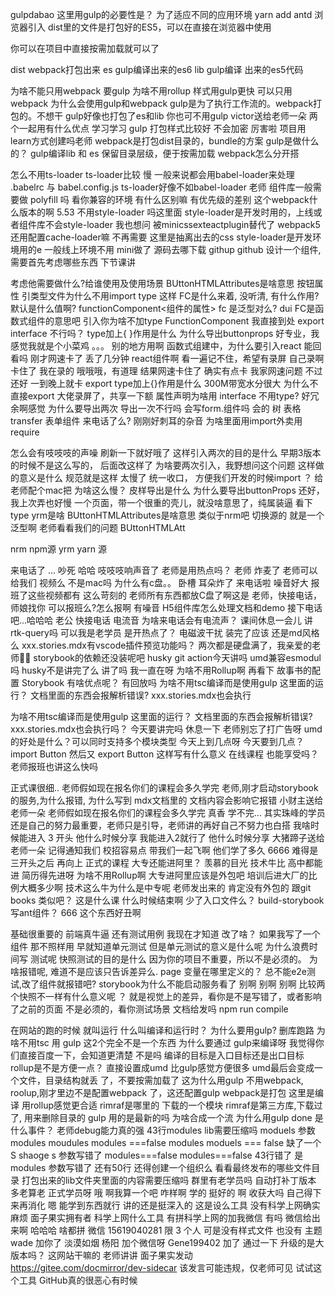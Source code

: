 gulpdabao
这里用gulp的必要性是？
为了适应不同的应用环境
 yarn add antd
浏览器引入 
dist里的文件是打包好的ES5，可以在直接在浏览器中使用

你可以在项目中直接按需加载就可以了

dist  webpack打包出来
es gulp编译出来的es6
lib gulp编译 出来的es5代码

为啥不能只用webpack 要gulp
为啥不用rollup
样式用gulp更快
可以只用webpack
为什么会使用gulp和webpack
gulp是为了执行工作流的。webpack打包的。不想干
gulp好像也打包了es和lib
你也可不用gulp
victor送给老师一朵
两个一起用有什么优点 学习学习
gulp 打包样式比较好 不会加密
厉害啦
项目用learn方式创建吗老师
webpack是打包dist目录的，bundle的方案
gulp是做什么的？
gulp编译lib 和 es 保留目录层级，便于按需加载
webpack怎么分开搭






怎么不用ts-loader ts-loader比较 慢
一般来说都会用babel-loader来处理
.babelrc  与 babel.config.js
ts-loader好像不如babel-loader
老师 组件库一般需要做 polyfill 吗
看你兼容的环境
有什么区别嘛
有优先级的差别
这个webpack什么版本的啊  5.53
不用style-loader 吗这里面 style-loader是开发时用的，上线或者组件库不会style-loader
我也想问
被minicssexteactplugin替代了
webpack5 还用配置cache-loader嘛 不再需要
这里是抽离出去的css
style-loader是开发环境用的e
一般线上环境不用
mini做了
源码去哪下载
githup
github
设计一个组件,需要首先考虑哪些东西 下节课讲

考虑他需要做什么?给谁使用及使用场景
BUttonHTMLAttributes是啥意思
按钮属性
引类型文件为什么不用import type 这样
FC是什么来着, 没听清, 有什么作用?默认是什么值啊?
functionComponent<组件的属性>
fc 是泛型对么?
dui
FC是函数式组件的意思吧
引入你为啥不加type
FunctionComponent
我直接到处 export interface 不行吗？
type加上{ }作用是什么
为什么导出buttonprops
好专业，我感觉我就是个小菜鸡
。。。
别的地方用啊
函数式组建中，为什么要引入react
能回看吗
刚才网速卡了
丢了几分钟
react组件啊
看一遍记不住，希望有录屏
自己录啊
卡住了
我在录的
哦哦哦，有道理
结果网速卡住了
确实有点卡
我家网速问题
不过还好
一到晚上就卡
export type加上{}作用是什么
300M带宽水分很大
为什么不直接export
大佬录屏了，共享一下额
属性声明为啥用 interface 不用type?
好冗余啊感觉
为什么要导出两次
导出一次不行吗
会写form.组件吗 会的 树 表格transfer 
表单组件
来电话了么?
刚刚好刺耳的杂音
为啥里面用import外卖用require

怎么会有吱吱吱的声噪
刷新一下就好哦了
这样引入两次的目的是什么
早期3版本的时候不是这么写的， 后面改这样了
为啥要两次引入，我野想问这个问题
这样做的意义是什么
规范就是这样
太慢了
统一收口， 方便我们开发的时候import ？
给老师配个mac把
为啥这么慢？
皮样导出是什么
为什么要导出buttonProps
还好，我上次弄也好慢
一个页面，带一个很重的壳儿，就没啥意思了，纯属装逼
看下type
yrm是啥
BUttonHTMLAttributes是啥意思
类似于nrm吧
切换源的
就是一个泛型啊
老师看看我们的问题
BUttonHTMLAtt

nrm npm源
yrm yarn 源





来电话了
...
吵死
哈哈
吱吱吱响声音了
老师是用热点吗？
老师 炸麦了
老师可以给我们 视频么
不是mac吗 为什么有c盘。。
卧槽
耳朵炸了
来电话啦
噪音好大
报班了这些视频都有
这么苛刻的
老师所有东西都放C盘了啊这是
老师，快接电话，师娘找你
可以报班么?怎么报啊
有噪音
H5组件库怎么处理文档和demo
接下电话吧...哈哈哈
老公 快接电话
电流音
为啥来电话会有电流声？
课间休息一会儿
讲rtk-query吗
可以我是老学员
是开热点了？
电磁波干扰
装完了应该
还是md风格么
xxx.stories.mdx有vscode插件预览功能吗？
两次都是硬盘满了，我亲爱的老师👨🏫
storybook的依赖还没装呢吧
husky git action今天讲吗
umd兼容esmodul吗
husky不是讲完了么
讲了吗
我一直在呀
为啥不用Rollup啊
再看下 故事书的配置
Storybook
有啥优点呢？
有回放吗
为啥不用tsc编译而是使用gulp
这里面的运行？
文档里面的东西会报解析错误?
xxx.stories.mdx也会执行







为啥不用tsc编译而是使用gulp
这里面的运行？
文档里面的东西会报解析错误?
xxx.stories.mdx也会执行吗？
今天要讲完吗
休息一下
老师别忘了打广告呀
umd的好处是什么？可以同时支持多个模块类型
今天上到几点呀
今天要到几点？
import Button 然后又 export Button 这样写有什么意义
在线课程 也能享受吗？
老师报班也讲这么快吗

正式课很细..
老师假如现在报名你们的课程会多久学完
老师,刚才启动storybook的服务,为什么报错, 为什么写到 mdx文档里的 文档内容会影响它报错
小财主送给老师一朵
老师假如现在报名你们的课程会多久学完
真香
学不完...
其实珠峰的学员还是自己的努力最重要，老师只是引导，老师讲的再好自己不努力也白搭
我啥时候能进入 3 开头
他什么时候分享
我能进入2就行了
他什么时候分享
大猪蹄子送给老师一朵
记得通知我们
校招容易点
带我们一起飞啊
他们学了多久
6666
难得是 三开头之后 再向上
正式的课程
大专还能进阿里？
羡慕的目光
技术牛比 高中都能进
简历得先进呀
为啥不用Rollup啊
大专进阿里应该是外包吧
培训后进大厂的比例大概多少啊
技术这么牛为什么是中专呢
老师发出来的 肯定没有外包的
跟git books 类似吧？
这是什么课
什么时候结束啊
少了入口文件么？
build-storybook
写ant组件？
666
这个东西好丑啊










基础很重要的
前端真牛逼
还有测试用例
我现在才知道
改了啥？
如果我写了一个组件  那不照样用
早就知道单元测试 但是单元测试的意义是什么呢
为什么浪费时间写 测试呢
快照测试的目的是什么
因为你的项目不重要，所以不是必须的。
为啥报错呢, 难道不是应该只告诉差异么.
page 变量在哪里定义的？
总不能e2e测试,改了组件就报错吧?
storybook为什么不能启动服务看了
别啊
别啊
别啊
比较两个快照不一样有什么意义呢 ？
就是视觉上的差异，看你是不是写错了，或者影响了之前的页面
不是必须的，看你测试场景
文档给发吗
npm run compile

在网站的跑的时候 就叫运行
什么叫编译和运行时？
为什么要用gulp?
删库跑路
为啥不用tsc 用 gulp
这2个完全不是一个东西
为什么要通过 gulp来编译呀
我觉得你们直接百度一下，会知道更清楚 不是吗
编译的目标是入口目标还是出口目标
rollup是不是方便一点？
直接设置成umd 比gulp感觉方便很多
umd最后会变成一个文件，目录结构就丢 了，不要按需加载了
这为什么用gulp  不用webpack, roolup,刚才里边不是配置webpack 了，这还配置gulp
webpack是打包  这里是编译
用rollup感觉更合适
rimraf是哪里的
下载的一个模块
rimraf是第三方库,下载过了, 用来删除目录的
gulp 用的是最新的吗
为啥合成一个流
为什么用gulp
done  是什么事件？
老师debug能力真的强
43行modules
lib需要压缩吗
moduels
参数
modules
moudules
modules ===false
modules
moduels === false
缺了一个S
shaoge s
参数写错了
modules===false
modules===false
43行错了 是modules
参数写错了
还有50行
还得创建一个组织么
看看最终发布的哪些文件目录
打包出来的lib文件夹里面的内容需要压缩吗
群里有老学员吗
自动打补丁版本
多老算老
正式学员呀
哦
啊我算一个吧
咋样啊 学的
挺好的 啊
收获大吗
自己得下来再消化
嗯 能学到东西就行
讲的还是挺深入的
这是设么工具
没有科学上网确实麻烦
面子果实拥有者
科学上网什么工具
有拼科学上网的加我微信
有吗
微信给出来啊
哈哈哈 啥都拼
微信
15619040281
限 3 个人
可是没有样式文件
也没有 主题
wade 加你了
淡漠如烟
杨阳 加个微信呀
Gene199402
加了
通过一下
升级的是大版本吗？
这网站干嘛的
老师讲讲
面子果实发动
https://gitee.com/docmirror/dev-sidecar
该发言可能违规，仅老师可见
试试这个工具
GitHub真的很恶心有时候